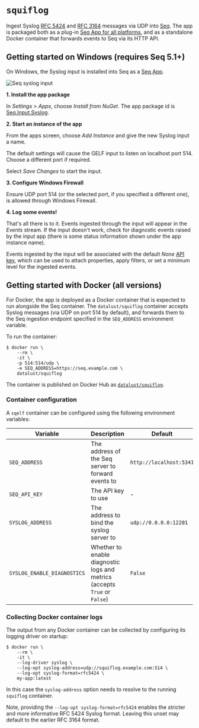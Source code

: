 # `squiflog`

Ingest Syslog [RFC 5424](https://tools.ietf.org/html/rfc5424) and [RFC 3164](https://tools.ietf.org/html/rfc3164) messages via UDP into [Seq](https://datalust.co/seq). The app is packaged both as a plug-in [Seq App for all platforms](https://nuget.org/packages/seq.input.syslog), and as a standalone Docker container that forwards events to Seq via its HTTP API.

## Getting started on Windows (requires Seq 5.1+)

On Windows, the Syslog input is installed into Seq as a [Seq App](https://docs.getseq.net/docs/installing-seq-apps).

![Seq syslog input](https://raw.githubusercontent.com/datalust/squiflog/master/asset/app-screenshot.png)

**1. Install the app package**

In _Settings_ > _Apps_, choose _Install from NuGet_. The app package id is [Seq.Input.Syslog](https://nuget.org/packages/Seq.Input.Syslog).

**2. Start an instance of the app**

From the apps screen, choose _Add Instance_ and give the new Syslog input a name.

The default settings will cause the GELF input to listen on localhost port 514. Choose a different port if required.

Select _Save Changes_ to start the input.

**3. Configure Windows Firewall**

Ensure UDP port 514 (or the selected port, if you specified a different one), is allowed through Windows Firewall.

**4. Log some events!**

That's all there is to it. Events ingested through the input will appear in the _Events_ stream. If the input doesn't work, check for diagnostic events raised by the input app (there is some status information shown under the app instance name).

Events ingested by the input will be associated with the default _None_ [API key](https://docs.getseq.net/docs/api-keys), which can be used to attach properties, apply filters, or set a minimum level for the ingested events.

## Getting started with Docker (all versions)

For Docker, the app is deployed as a Docker container that is expected to run alongside the Seq container. The `datalust/squiflog` container accepts Syslog messages (via UDP on port 514 by default), and forwards them to the Seq ingestion endpoint specified in the `SEQ_ADDRESS` environment variable.

To run the container:

```shell
$ docker run \
    --rm \
    -it \
    -p 514:514/udp \
    -e SEQ_ADDRESS=https://seq.example.com \
    datalust/squiflog
```

The container is published on Docker Hub as [`datalust/squiflog`](https://hub.docker.com/r/datalust/squiflog).

### Container configuration

A `sqelf` container can be configured using the following environment variables:

| Variable | Description | Default |
| -------- | ----------- | ------- |
| `SEQ_ADDRESS`| The address of the Seq server to forward events to | `http://localhost:5341` |
| `SEQ_API_KEY` | The API key to use | - |
| `SYSLOG_ADDRESS` | The address to bind the syslog server to | `udp://0.0.0.0:12201` |
| `SYSLOG_ENABLE_DIAGNOSTICS` | Whether to enable diagnostic logs and metrics (accepts `True` or `False`) | `False` |

### Collecting Docker container logs

The output from any Docker container can be collected by configuring its logging driver on startup:

```shell
$ docker run \
    --rm \
    -it \
    --log-driver syslog \
    --log-opt syslog-address=udp://squiflog.example.com:514 \
    --log-opt syslog-format=rfc5424 \
    my-app:latest
```
In this case the `syslog-address` option needs to resolve to the running `squiflog` container.

Note, providing the `--log-opt syslog-format=rfc5424` enables the stricter and more informative RFC 5424 Syslog format. Leaving this unset may default to the earlier RFC 3164 format.
